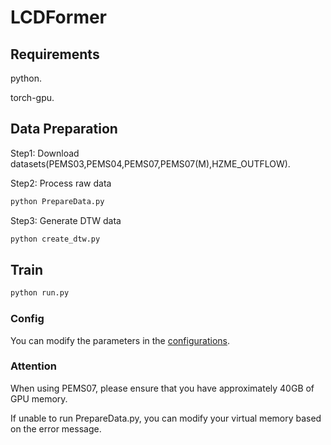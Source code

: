 # LCDFormer





## Requirements

python.

torch-gpu.

## Data Preparation

Step1: Download datasets(PEMS03,PEMS04,PEMS07,PEMS07(M),HZME_OUTFLOW).

Step2: Process raw data

```bash
python PrepareData.py
```

Step3: Generate DTW data

```bash
python create_dtw.py
```

## Train

```bash
python run.py
```

### Config

You can modify the parameters in the [configurations](/configurations/).

### Attention

When using PEMS07, please ensure that you have approximately 40GB of GPU memory.

If unable to run PrepareData.py, you can modify your virtual memory based on the error message.



